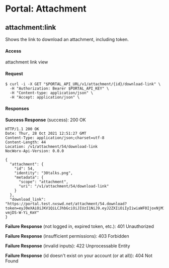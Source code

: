 # Portal: Attachment

## attachment:link
Shows the link to download an attachment, including token.

#### Access
attachment link view

#### Request
```
$ curl -i -X GET "$PORTAL_API_URL/v1/attachment/{id}/download-link" \
  -H "Authorization: Bearer $PORTAL_API_KEY" \
  -H "Content-type: application/json" \
  -H "Accept: application/json" \
```

#### Responses
**Success Response** (success): 200 OK
```
HTTP/1.1 200 OK
Date: Thur, 28 Oct 2021 12:51:27 GMT
Content-Type: application/json;charset=utf-8
Content-Length: 44
Location: /v1/attachment/54/download-link
NocWorx-Api-Version: 0.0.0

{
  "attachment": {
    "id": 54,
    "identity": "30talks.png",
    "metadata": {
      "scope": "attachment",
      "uri": "/v1/attachment/54/download-link"
    }
  },
  "download_link": "https://portal.test.nxswd.net/attachment/54.download?token=eyJ0eXAiOiJKV1QiLCJhbGciOiJIUzI1NiJ9.eyJ2ZXIiOiIyIiwiaWF0IjoxNjM1NDI3MDU2LCJqdGkiOiJmOTUyMzkxYi0yYTg0LTRmYTctOTc2My0xNGQ0YmZhMjQxN2QiLCJzdWIiOiJ7XCJleHRyYW5ldFwiOntcImNsaWVudFwiOjM4MTE0LFwidXNlclwiOjYxNDIwfX0iLCJleHAiOjE2MzU0MjczNTYsImFsdiI6MiwicnNyYyI6WyJHRVQgYXR0YWNobWVudFwvNTQuZG93bmxvYWQiXX0.ddNfJAipwewpEwEefbmwSOQ0RLqg-vmjDS-W-Yi_KmY"
}
```

**Failure Response** (not logged in, expired token, etc.): 401 Unauthorized

**Failure Response** (insufficient permissions): 403 Forbidden

**Failure Response** (invalid inputs): 422 Unprocessable Entity

**Failure Response** (id doesn't exist on your account (or at all)): 404 Not Found
